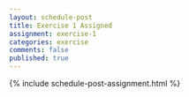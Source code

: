 ```yaml
---
layout: schedule-post
title: Exercise 1 Assigned
assignment: exercise-1
categories: exercise
comments: false
published: true
---
```

{% include schedule-post-assignment.html %}